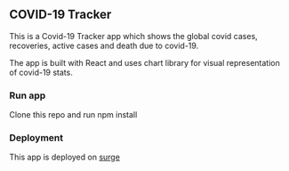 ## COVID-19 Tracker 

This is a Covid-19 Tracker app which shows the global covid cases, recoveries, active cases and death due to covid-19.

The app is built with React and uses chart library for visual representation of covid-19 stats.

### Run app

Clone this repo and run npm install

### Deployment

This app is deployed on [surge](https://thecovid19-tracker.surge.sh)
